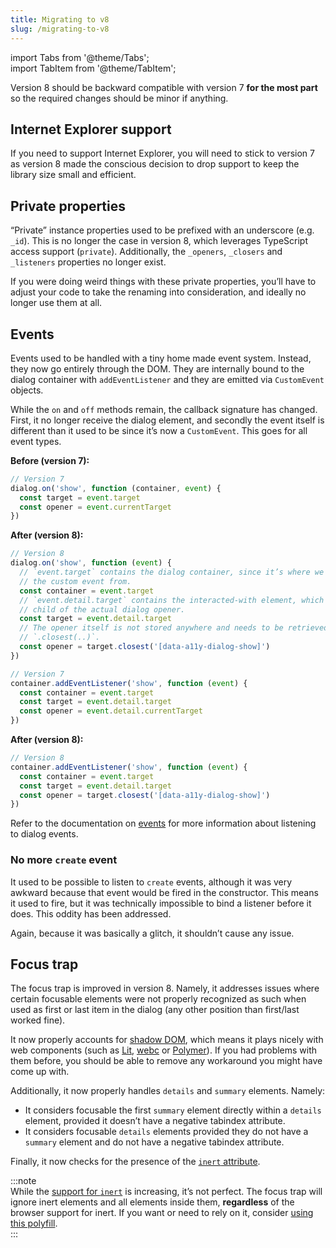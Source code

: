 ```yaml
---
title: Migrating to v8
slug: /migrating-to-v8
---
```


import Tabs from '@theme/Tabs';  
import TabItem from '@theme/TabItem';

Version 8 should be backward compatible with version 7 **for the most part** so the required changes should be minor if anything.

## Internet Explorer support

If you need to support Internet Explorer, you will need to stick to version 7 as version 8 made the conscious decision to drop support to keep the library size small and efficient.

## Private properties

“Private” instance properties used to be prefixed with an underscore (e.g. `_id`). This is no longer the case in version 8, which leverages TypeScript access support (`private`). Additionally, the `_openers`, `_closers` and `_listeners` properties no longer exist.

If you were doing weird things with these private properties, you’ll have to adjust your code to take the renaming into consideration, and ideally no longer use them at all.

## Events

Events used to be handled with a tiny home made event system. Instead, they now go entirely through the DOM. They are internally bound to the dialog container with `addEventListener` and they are emitted via `CustomEvent` objects.

While the `on` and `off` methods remain, the callback signature has changed. First, it no longer receive the dialog element, and secondly the event itself is different than it used to be since it’s now a `CustomEvent`. This goes for all event types.

<Tabs>
  <TabItem value="js-events" label="JS Events">

**Before (version 7):**

```js
// Version 7
dialog.on('show', function (container, event) {
  const target = event.target
  const opener = event.currentTarget
})
```

**After (version 8):**

```js
// Version 8
dialog.on('show', function (event) {
  // `event.target` contains the dialog container, since it’s where we dispatch
  // the custom event from.
  const container = event.target
  // `event.detail.target` contains the interacted-with element, which may be a
  // child of the actual dialog opener.
  const target = event.detail.target
  // The opener itself is not stored anywhere and needs to be retrieved with
  // `.closest(..)`.
  const opener = target.closest('[data-a11y-dialog-show]')
})
```

  </TabItem>
  <TabItem value="dom-events" label="DOM Events">

```js
// Version 7
container.addEventListener('show', function (event) {
  const container = event.target
  const target = event.detail.target
  const opener = event.detail.currentTarget
})
```

**After (version 8):**

```js
// Version 8
container.addEventListener('show', function (event) {
  const container = event.target
  const target = event.detail.target
  const opener = target.closest('[data-a11y-dialog-show]')
})
```

  </TabItem>
</Tabs>

Refer to the documentation on [events](./advanced.events.md) for more information about listening to dialog events.

### No more `create` event

It used to be possible to listen to `create` events, although it was very awkward because that event would be fired in the constructor. This means it used to fire, but it was technically impossible to bind a listener before it does. This oddity has been addressed.

Again, because it was basically a glitch, it shouldn’t cause any issue.

## Focus trap

The focus trap is improved in version 8. Namely, it addresses issues where certain focusable elements were not properly recognized as such when used as first or last item in the dialog (any other position than first/last worked fine).

It now properly accounts for [shadow DOM](https://developer.mozilla.org/en-US/docs/Web/Web_Components/Using_shadow_DOM), which means it plays nicely with web components (such as [Lit](https://lit.dev/), [webc](https://github.com/11ty/webc) or [Polymer](https://polymer-library.polymer-project.org/)). If you had problems with them before, you should be able to remove any workaround you might have come up with.

Additionally, it now properly handles `details` and `summary` elements. Namely:

- It considers focusable the first `summary` element directly within a `details` element, provided it doesn’t have a negative tabindex attribute.
- It considers focusable `details` elements provided they do not have a `summary` element and do not have a negative tabindex attribute.

Finally, it now checks for the presence of the [`inert` attribute](https://developer.mozilla.org/en-US/docs/Web/API/HTMLElement/inert).

:::note  
While the [support for `inert`](https://caniuse.com/mdn-api_htmlelement_inert) is increasing, it’s not perfect. The focus trap will ignore inert elements and all elements inside them, **regardless** of the browser support for inert. If you want or need to rely on it, consider [using this polyfill](https://github.com/WICG/inert).  
:::
